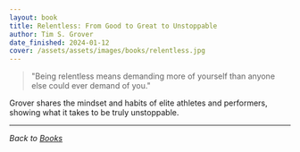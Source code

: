 ```yaml
---
layout: book
title: Relentless: From Good to Great to Unstoppable
author: Tim S. Grover
date_finished: 2024-01-12
cover: /assets/assets/images/books/relentless.jpg
---
```


> "Being relentless means demanding more of yourself than anyone else could ever demand of you."

Grover shares the mindset and habits of elite athletes and performers, showing what it takes to be truly unstoppable.

---

*Back to [Books](/books)* 